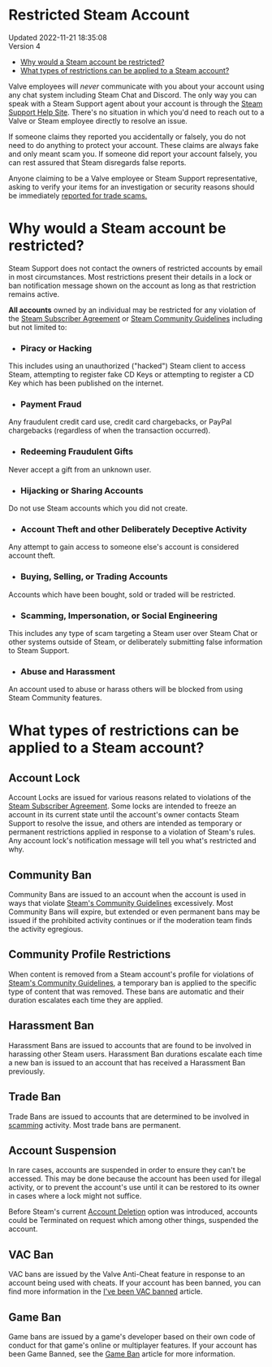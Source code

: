 # Restricted Steam Account
Updated 2022-11-21 18:35:08  
Version 4  

* [Why would a Steam account be restricted?](#whyrestrict)
* [What types of restrictions can be applied to a Steam account?](#restrictiontypes)
    
Valve employees will *never* communicate with you about your account using any chat system including Steam Chat and Discord. The only way you can speak with a Steam Support agent about your account is through the [Steam Support Help Site](https://help.steampowered.com). There's no situation in which you'd need to reach out to a Valve or Steam employee directly to resolve an issue.  
  
If someone claims they reported you accidentally or falsely, you do not need to do anything to protect your account. These claims are always fake and only meant scam you. If someone did report your account falsely, you can rest assured that Steam disregards false reports.   
  
Anyone claiming to be a Valve employee or Steam Support representative, asking to verify your items for an investigation or security reasons should be immediately [ reported for trade scams.](https://help.steampowered.com/en/faqs/view/70E6-991B-233B-A37B#reportscammer)    
  
  
# Why would a Steam account be restricted?
Steam Support does not contact the owners of restricted accounts by email in most circumstances. Most restrictions present their details in a lock or ban notification message shown on the account as long as that restriction remains active.   
  
**All accounts** owned by an individual may be restricted for any violation of the [Steam Subscriber Agreement](https://store.steampowered.com/subscriber_agreement/) or [Steam Community Guidelines](https://help.steampowered.com/en/faqs/view/6862-8119-C23E-EA7B) including but not limited to:  
  
* ### Piracy or Hacking
This includes using an unauthorized ("hacked") Steam client to access Steam, attempting to register fake CD Keys or attempting to register a CD Key which has been published on the internet.
* ### Payment Fraud
Any fraudulent credit card use, credit card chargebacks, or PayPal chargebacks (regardless of when the transaction occurred).
* ### Redeeming Fraudulent Gifts
Never accept a gift from an unknown user.
* ### Hijacking or Sharing Accounts
Do not use Steam accounts which you did not create.
* ### Account Theft and other Deliberately Deceptive Activity
Any attempt to gain access to someone else's account is considered account theft.
* ### Buying, Selling, or Trading Accounts
Accounts which have been bought, sold or traded will be restricted.
* ### Scamming, Impersonation, or Social Engineering
This includes any type of scam targeting a Steam user over Steam Chat or other systems outside of Steam, or deliberately submitting false information to Steam Support.
* ### Abuse and Harassment
An account used to abuse or harass others will be blocked from using Steam Community features.
  
  
  
# What types of restrictions can be applied to a Steam account?
  
  
## Account Lock
Account Locks are issued for various reasons related to violations of the [Steam Subscriber Agreement](https://store.steampowered.com/subscriber_agreement/). Some locks are intended to freeze an account in its current state until the account's owner contacts Steam Support to resolve the issue, and others are intended as temporary or permanent restrictions applied in response to a violation of Steam's rules. Any account lock's notification message will tell you what's restricted and why.  
  
## Community Ban
Community Bans are issued to an account when the account is used in ways that violate [Steam's Community Guidelines](https://help.steampowered.com/en/faqs/view/6862-8119-C23E-EA7B) excessively. Most Community Bans will expire, but extended or even permanent bans may be issued if the prohibited activity continues or if the moderation team finds the activity egregious.  
  
## Community Profile Restrictions
When content is removed from a Steam account's profile for violations of [Steam's Community Guidelines](https://help.steampowered.com/en/faqs/view/6862-8119-C23E-EA7B), a temporary ban is applied to the specific type of content that was removed. These bans are automatic and their duration escalates each time they are applied.   
  
## Harassment Ban
Harassment Bans are issued to accounts that are found to be involved in harassing other Steam users. Harassment Ban durations escalate each time a new ban is issued to an account that has received a Harassment Ban previously.   
  
## Trade Ban
Trade Bans are issued to accounts that are determined to be involved in [scamming](https://help.steampowered.com/en/faqs/view/70E6-991B-233B-A37B) activity. Most trade bans are permanent.  
  
## Account Suspension
In rare cases, accounts are suspended in order to ensure they can't be accessed. This may be done because the account has been used for illegal activity, or to prevent the account's use until it can be restored to its owner in cases where a lock might not suffice.  
  
Before Steam's current [Account Deletion](https://help.steampowered.com/en/faqs/view/21A6-7C93-6CFE-100B) option was introduced, accounts could be Terminated on request which among other things, suspended the account.   
  
## VAC Ban
VAC bans are issued by the Valve Anti-Cheat feature in response to an account being used with cheats. If your account has been banned, you can find more information in the [I've been VAC banned](https://help.steampowered.com/en/faqs/view/647C-5CC1-7EA9-3C29) article.  
  
## Game Ban
Game bans are issued by a game's developer based on their own code of conduct for that game's online or multiplayer features. If your account has been Game Banned, see the [Game Ban](https://help.steampowered.com/en/faqs/view/46DB-4CEC-F7E9-49E5) article for more information.
